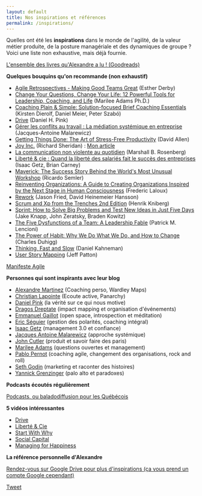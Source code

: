 ```yaml
---
layout: default
title: Nos inspirations et références
permalink: /inspirations/
---
```

Quelles ont été les **inspirations** dans le monde de l'agilité, de la valeur métier produite, de la posture managériale et des dynamiques de groupe ? Voici une liste non exhaustive, mais déjà fournie.  
  
<a href="/inspirations-livres/">L'ensemble des livres qu'Alexandre a lu ! (Goodreads)</a>  
    
**Quelques bouquins qu'on recommande (non exhaustif)**  
  
- [Agile Retrospectives - Making Good Teams Great](https://www.amazon.fr/gp/product/0977616649/) (Esther Derby)
- [Change Your Questions, Change Your Life: 12 Powerful Tools for Leadership, Coaching, and Life](https://www.amazon.fr/Change-Your-Questions-Life-Leadership/dp/162656633X) (Marilee Adams Ph.D.)
- [Coaching Plain & Simple: Solution-focused Brief Coaching Essentials](https://www.amazon.fr/Coaching-Plain-Simple-Solution-focused-Essentials-ebook/dp/B01LWYMF0E) (Kirsten Dierolf, Daniel Meier, Peter Szabó)
- [Drive](https://www.amazon.fr/Drive-Surprising-Truth-About-Motivates/dp/1594484805) (Daniel H. Pink)
- [Gérer les conflits au travail : La médiation systémique en entreprise](https://www.babelio.com/livres/Malarewicz-Gerer-les-conflits-au-travail--La-mediation-syste/242714) (Jacques-Antoine Malarewicz)	
- [Getting Things Done: The Art of Stress-Free Productivity](https://www.amazon.fr/gp/product/0143126563) (David Allen)	
- [Joy Inc.](https://www.amazon.fr/Joy-Inc-Built-Workplace-People/dp/1591847125) (Richard Sheridan) : [Mon article](http://enjoyagile.com/bouquin/joy-inc-notes-lecture/)
- [La communication non violente au quotidien](https://www.amazon.fr/communication-non-violente-quotidien/dp/288911905X) (Marshall B. Rosenberg)
- [Liberté & cie : Quand la liberté des salariés fait le succès des entreprises](https://www.amazon.fr/Libert%C3%A9-cie-libert%C3%A9-salari%C3%A9s-entreprises/dp/2081379511) (Isaac Getz, Brian Carney)
- [Maverick: The Success Story Behind the World's Most Unusual Workshop](https://www.amazon.fr/Maverick-Success-Behind-Unusual-Workshop/dp/0712678867) (Ricardo Semler)
- [Reinventing Organizations: A Guide to Creating Organizations Inspired by the Next Stage in Human Consciousness](https://www.amazon.fr/Reinventing-Organizations-Creating-Inspired-Consciousness/dp/2960133501) (Frederic Laloux)
- [Rework](https://www.amazon.fr/Rework-Jason-Fried/dp/0307463745) (Jason Fried, David Heinemeier Hansson)
- [Scrum and Xp from the Trenches 2nd Edition](https://www.amazon.fr/Scrum-Trenches-2nd-Henrik-Kniberg/dp/1329224272) (Henrik Kniberg)
- [Sprint: How to Solve Big Problems and Test New Ideas in Just Five Days](https://www.amazon.fr/Sprint-Solve-Problems-Test-Ideas/dp/150112174X) (Jake Knapp, John Zeratsky, Braden Kowitz)
- [The Five Dysfunctions of a Team: A Leadership Fable](https://www.amazon.fr/Five-Dysfunctions-Team-Leadership-Fable/dp/0787960756) (Patrick M. Lencioni)
- [The Power of Habit: Why We Do What We Do, and How to Change](https://www.amazon.fr/Power-Habit-Why-What-Change/dp/1847946240) (Charles Duhigg)
- [Thinking, Fast and Slow](https://www.amazon.fr/Thinking-Fast-Slow-Daniel-Kahneman/dp/0141033576) (Daniel Kahneman)
- [User Story Mapping](https://www.amazon.fr/User-Story-Mapping-Jeff-Patton/dp/1491904909) (Jeff Patton)  
  
<a href="http://agilemanifesto.org/iso/fr/manifesto.html" target="_manifesteagile">Manifeste Agile</a>

**Personnes qui sont inspirants avec leur blog**

- <a href="https://medium.com/@alexandre.martinez" target="_alf">Alexandre Martinez</a> (Coaching perso, Wardley Maps)
- <a href="http://www.oddes-pyxis.com/author/christian-lapointe/" target="_christian">Christian Lapointe</a> (Ecoute active, Panarchy)
- <a href="https://www.danpink.com/resources/" target="_danpink">Daniel Pink</a> (la vérité sur ce qui nous motive)
- <a href="http://www.andwhatif.fr/" target="_dragos">Dragos Dreptate</a> (impact mapping et organisation d'événements)
- <a href="https://github.com/egaillot" target="_emmanuelgaillot">Emmanuel Gaillot</a> (open space, introspection et méditation)
- <a href="http://www.oddes-pyxis.com/eric-seguier/" target="_ericseguier">Eric Séguier</a> (gestion des polarités, coaching intégral)
- <a href="https://liberteetcie.com/" target="_isaacgetz">Isaac Getz</a> (management 3.0 et confiance)
- <a href="http://www.malarewicz.fr/" target="_jamalarew">Jacques Antoine Malarewicz</a> (approche systémique)
- <a href="https://medium.com/@johnpcutler" target="_dragos">John Cutler</a> (produit et savoir faire des paris)
- <a href="http://inquiryinstitute.com/blog/" target="_marilee">Marilee Adams</a> (questions ouvertes et management)
- <a href="https://pablopernot.fr/" target="_pablo">Pablo Pernot</a> (coaching agile, changement des organisations, rock and roll)
- <a href="https://seths.blog/" target="_seth">Seth Godin</a> (marketing et raconter des histoires)
- <a href="https://medium.com/@ygrenzinger" target="_yannickg">Yannick Grenzinger</a> (palo alto et paradoxes)

**Podcasts écoutés régulièrement**

<a href="/podcasts/">Podcasts, ou baladodiffusion pour les Québécois</a>  

**5 vidéos intéressantes**

- <a href="https://vimeo.com/15488784" target="_drive">Drive</a>
- <a href="https://vimeo.com/37803892" target="_liberteandco">Liberté & Cie</a>
- <a href="https://www.ted.com/talks/simon_sinek_how_great_leaders_inspire_action" target="_why">Start With Why</a>
- <a href="https://www.ted.com/talks/margaret_heffernan_why_it_s_time_to_forget_the_pecking_order_at_work" target="_socialcapital">Social Capital</a>
- <a href="https://vimeo.com/157173877" target="_managing-for-happiness">Managing for Happiness</a>  
  
  
**La référence personnelle d'Alexandre**  
  
<a href="https://drive.google.com/open?id=0BxfOA1uWnfpyQktvR0hYRnFLakU" target="_googledrivealex">Rendez-vous sur Google Drive pour plus d'inspirations (ça vous prend un compte Google cependant)</a>  

<a href="https://twitter.com/share?ref_src={{site.url}}{{page.url}}" 
   class="twitter-share-button" 
   data-show-count="false">
	Tweet
</a>
<script async src="https://platform.twitter.com/widgets.js" charset="utf-8"></script>

